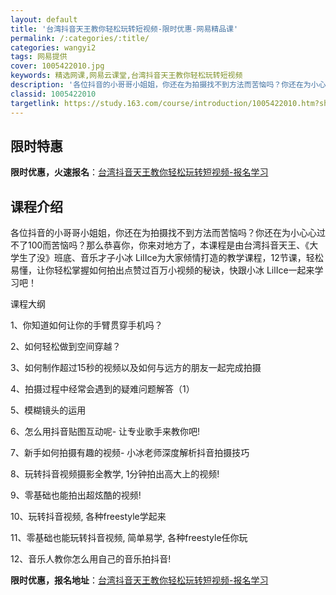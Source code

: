 ```yaml
---
layout: default
title: '台湾抖音天王教你轻松玩转短视频-限时优惠-网易精品课'
permalink: /:categories/:title/
categories: wangyi2
tags: 网易提供
cover: 1005422010.jpg
keywords: 精选网课,网易云课堂,台湾抖音天王教你轻松玩转短视频
description: '各位抖音的小哥哥小姐姐，你还在为拍摄找不到方法而苦恼吗？你还在为小心心过不了100而苦恼吗？那么恭喜你，你来对地方了，本'
classid: 1005422010
targetlink: https://study.163.com/course/introduction/1005422010.htm?share=1&shareId=1025206652&utm_campaign=share&utm_medium=iphoneShare&utm_source=&utm_u=1025206652
---
```


## 限时特惠

**限时优惠，火速报名**：[台湾抖音天王教你轻松玩转短视频-报名学习](https://study.163.com/course/introduction/1005422010.htm?share=1&shareId=1025206652&utm_campaign=share&utm_medium=iphoneShare&utm_source=&utm_u=1025206652)

## 课程介绍

各位抖音的小哥哥小姐姐，你还在为拍摄找不到方法而苦恼吗？你还在为小心心过不了100而苦恼吗？那么恭喜你，你来对地方了，本课程是由台湾抖音天王、《大学生了没》班底、音乐才子小冰 LilIce为大家倾情打造的教学课程，12节课，轻松易懂，让你轻松掌握如何拍出点赞过百万小视频的秘诀，快跟小冰 LilIce一起来学习吧！





课程大纲

1、你知道如何让你的手臂贯穿手机吗？

2、如何轻松做到空间穿越？

3、如何制作超过15秒的视频以及如何与远方的朋友一起完成拍摄

4、拍摄过程中经常会遇到的疑难问题解答（1）

5、模糊镜头的运用

6、怎么用抖音贴图互动呢- 让专业歌手来教你吧!

7、新手如何拍摄有趣的视频- 小冰老师深度解析抖音拍摄技巧

8、玩转抖音视频摄影全教学, 1分钟拍出高大上的视频!

9、零基础也能拍出超炫酷的视频!

10、玩转抖音视频, 各种freestyle学起来

11、零基础也能玩转抖音视频, 简单易学, 各种freestyle任你玩

12、音乐人教你怎么用自己的音乐拍抖音!

**限时优惠，报名地址**：[台湾抖音天王教你轻松玩转短视频-报名学习](https://study.163.com/course/introduction/1005422010.htm?share=1&shareId=1025206652&utm_campaign=share&utm_medium=iphoneShare&utm_source=&utm_u=1025206652)


